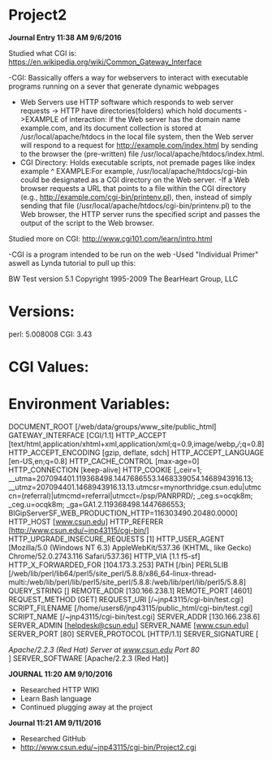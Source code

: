 # Project2



**Journal Entry 11:38 AM 9/6/2016**

Studied what CGI is:
https://en.wikipedia.org/wiki/Common_Gateway_Interface


-CGI: Bassically offers a way for webservers to interact with executable programs running on a sever that generate dynamic
	webpages
- Web Servers use HTTP software which responds to web server requests -> HTTP have directories(folders) which hold documents
	->EXAMPLE of interaction:  if the Web server has the domain name example.com, and its document collection is stored 
	at /usr/local/apache/htdocs in the local file system, then the Web server will respond to a request for 
	http://example.com/index.html by sending to the browser the (pre-written) file /usr/local/apache/htdocs/index.html.
- CGI Directory: Holds executable scripts, not premade pages like index example ^
	EXAMPLE:For example, /usr/local/apache/htdocs/cgi-bin could be designated as a CGI directory on the Web server. 
-If a Web browser requests a URL that points to a file within the CGI directory (e.g., http://example.com/cgi-bin/printenv.pl), 
	then, instead of simply sending that file (/usr/local/apache/htdocs/cgi-bin/printenv.pl) to the Web browser, the HTTP 
	server runs the specified script and passes the output of the script to the Web browser. 

Studied more on CGI:
http://www.cgi101.com/learn/intro.html

-CGI is a program intended to be run on the web
-Used "Individual Primer" aswell as Lynda tutorial to pull up this:

BW Test version 5.1
Copyright 1995-2009 The BearHeart Group, LLC

Versions:
=================
perl: 5.008008
CGI: 3.43

CGI Values:
=================

Environment Variables:
=================
DOCUMENT_ROOT [/web/data/groups/www_site/public_html]
GATEWAY_INTERFACE [CGI/1.1]
HTTP_ACCEPT [text/html,application/xhtml+xml,application/xml;q=0.9,image/webp,*/*;q=0.8]
HTTP_ACCEPT_ENCODING [gzip, deflate, sdch]
HTTP_ACCEPT_LANGUAGE [en-US,en;q=0.8]
HTTP_CACHE_CONTROL [max-age=0]
HTTP_CONNECTION [keep-alive]
HTTP_COOKIE [_ceir=1; __utma=207094401.119368498.1447686553.1468339054.1468943916.13; __utmz=207094401.1468943916.13.13.utmcsr=mynorthridge.csun.edu|utmccn=(referral)|utmcmd=referral|utmcct=/psp/PANRPRD/; _ceg.s=ocqk8m; _ceg.u=ocqk8m; _ga=GA1.2.119368498.1447686553; BIGipServerSF_WEB_PRODUCTION_HTTP=116303490.20480.0000]
HTTP_HOST [www.csun.edu]
HTTP_REFERER [http://www.csun.edu/~jnp43115/cgi-bin/]
HTTP_UPGRADE_INSECURE_REQUESTS [1]
HTTP_USER_AGENT [Mozilla/5.0 (Windows NT 6.3) AppleWebKit/537.36 (KHTML, like Gecko) Chrome/52.0.2743.116 Safari/537.36]
HTTP_VIA [1.1 f5-sf]
HTTP_X_FORWARDED_FOR [104.173.3.253]
PATH [/bin]
PERL5LIB [/web/lib/perl/lib64/perl5/site_perl/5.8.8/x86_64-linux-thread-multi:/web/lib/perl/lib/perl5/site_perl/5.8.8:/web/lib/perl/lib/perl5/5.8.8]
QUERY_STRING []
REMOTE_ADDR [130.166.238.1]
REMOTE_PORT [4601]
REQUEST_METHOD [GET]
REQUEST_URI [/~jnp43115/cgi-bin/test.cgi]
SCRIPT_FILENAME [/home/users6/jnp43115/public_html/cgi-bin/test.cgi]
SCRIPT_NAME [/~jnp43115/cgi-bin/test.cgi]
SERVER_ADDR [130.166.238.6]
SERVER_ADMIN [helpdesk@csun.edu]
SERVER_NAME [www.csun.edu]
SERVER_PORT [80]
SERVER_PROTOCOL [HTTP/1.1]
SERVER_SIGNATURE [<address>Apache/2.2.3 (Red Hat) Server at www.csun.edu Port 80</address>
]
SERVER_SOFTWARE [Apache/2.2.3 (Red Hat)]

**JOURNAL 11:20 AM 9/10/2016**

- Researched HTTP WIKI
- Learn Bash language
- Continued plugging away at the project

**Journal 11:21 AM 9/11/2016**

- Researched GitHub
- http://www.csun.edu/~jnp43115/cgi-bin/Project2.cgi

